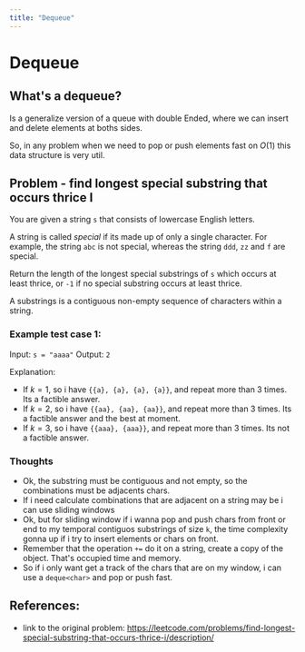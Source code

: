 ```yaml
---
title: "Dequeue"
---
```


# Dequeue

## What's a dequeue?

Is a generalize version of a queue with double Ended, where we can insert and delete elements at boths sides.

So, in any problem when we need to pop or push elements fast on $O(1)$ this data structure is very util.

## Problem - find longest special substring that occurs thrice I
You are given a string `s` that consists of lowercase English letters.

A string is called *special* if its made up of only a single character. For example, the string `abc` is not special, whereas the string `ddd`, `zz` and `f` are special.

Return the length of the longest special substrings of `s` which occurs at least thrice, or `-1` if no special substring occurs at least thrice.

A substrings is a contiguous non-empty sequence of characters within a string.

### Example test case 1:
Input: `s = "aaaa"`
Output: `2`

Explanation: 
* If $k = 1$, so i have `{{a}, {a}, {a}, {a}}`, and repeat more than 3 times. Its a factible answer.
* If $k = 2$, so i have `{{aa}, {aa}, {aa}}`, and repeat more than 3 times. Its a factible answer and the best at moment.
* If $k = 3$, so i have `{{aaa}, {aaa}}`, and repeat more than 3 times. Its not a factible answer.


### Thoughts
* Ok, the substring must be contiguous and not empty, so the combinations must be adjacents chars.
* If i need calculate combinations that are adjacent on a string may be i can use sliding windows
* Ok, but for sliding window if i wanna pop and push chars from front or end to my temporal contiguos substrings of size `k`, the time complexity gonna up if i try to insert elements or chars on front.
* Remember that the operation `+=` do it on a string, create a copy of the object. That's occupied time and memory.
* So if i only want get a track of the chars that are on my window, i can use a `deque<char>` and pop or push fast.


## References:
* link to the original problem: https://leetcode.com/problems/find-longest-special-substring-that-occurs-thrice-i/description/
